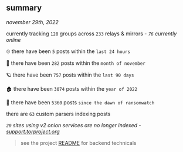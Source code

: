 
## summary
_november 29th, 2022_

currently tracking `128` groups across `233` relays & mirrors - _`76` currently online_

⏲ there have been `5` posts within the `last 24 hours`

🦈 there have been `282` posts within the `month of november`

🪐 there have been `757` posts within the `last 90 days`

🏚 there have been `3074` posts within the `year of 2022`

🦕 there have been `5360` posts `since the dawn of ransomwatch`

there are `63` custom parsers indexing posts

_`20` sites using v2 onion services are no longer indexed - [support.torproject.org](https://support.torproject.org/onionservices/v2-deprecation/)_

> see the project [README](https://github.com/joshhighet/ransomwatch#ransomwatch--) for backend technicals
